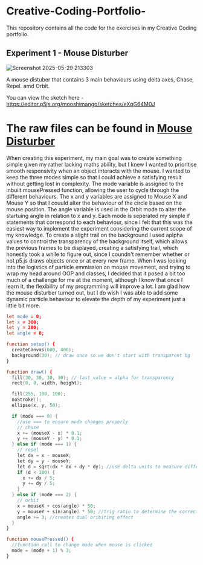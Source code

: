 # Creative-Coding-Portfolio-

This repository contains all the code for the exercises in my Creative Coding portfolio.

## Experiment  1 - Mouse Disturber 

![Screenshot 2025-05-29 213303](https://github.com/user-attachments/assets/0c71d4e2-3d71-4244-aa2d-2b3a79726322)

A mouse distuber that contains 3 main behaviours using delta axes, Chase, Repel. amd Orbit.

You can view the sketch here - https://editor.p5js.org/mooshimango/sketches/eXqG64M0J

# The raw files can be found in [Mouse Disturber](https://github.com/mooshimango/Creative-Coding-Portfolio-/tree/main/Mouse%20Disturber)

When creating this experiment, my main goal was to create something simple given my rather lacking maths ability, but I knew I wanted to prioritise smooth responsivity when an object interacts with the mouse. I wanted to keep the three modes simple so that I could achieve a satisfying result without getting lost in complexity. The mode variable is assigned to the inbuilt mousePressed function, allowing the user to cycle through the different behaviours. The x and y variables are assigned to Mouse X and Mouse Y so that I couuld alter the behaviour of the circle based on the mouse position. The angle variable is used in the Orbit mode to alter the startuing angle in relation to x and y. Each mode is seperated my simple if statements that correspond to each behaviour, since I felt that this was the easiest way to implement the experiment considering the current scope of my knowledge. To create a slight trail on the background I used aplpha values to control the transparency of the background itself, which allows the previous frames to be displayed, creating a satisfying trail, which honestly took a while to figure out, since I coundn't remember whether or not p5.js draws objects once or at every new frame. When I was looking into the logistics of particle emmission on mouse movement, and trying to wrap my head around OOP and classes, I decided that it posed a bit too much of a challenge for me at the moment, although I know that once I learn it, the flexibility of my programming will improve a lot. I am glad how the mouse disturber turned out, but I do wish I was able to add some dynamic particle behaviour to elevate the depth of my experiment just a little bit more. 
 

``` l
let mode = 0;
let x = 300;
let y = 200;
let angle = 0;

function setup() {
  createCanvas(600, 400);
  background(30); // draw once so we don't start with transparent bg
}

function draw() {
  fill(30, 30, 30, 30); // last value = alpha for transparency
  rect(0, 0, width, height);

  fill(255, 100, 100);
  noStroke();
  ellipse(x, y, 50);

  if (mode === 0) {
    //use === to ensure mode changes properly
    // chase
    x += (mouseX - x) * 0.1;
    y += (mouseY - y) * 0.1;
  } else if (mode === 1) {
    // repel
    let dx = x - mouseX;
    let dy = y - mouseY;
    let d = sqrt(dx * dx + dy * dy); //use delta units to measure difference multiplying the square root
    if (d < 100) {
      x += dx / 5;
      y += dy / 5;
    }
  } else if (mode === 2) {
    // orbit
    x = mouseX + cos(angle) * 50;
    y = mouseY + sin(angle) * 50; //trig ratio to determine the correct angle
    angle += 3; //creates dual oribiting effect
  }
}

function mousePressed() {
  //function call to change mode when mouse is clicked
  mode = (mode + 1) % 3;
}
```


